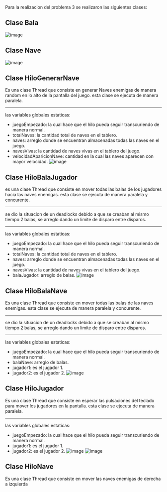 Para la realizacion del problema 3 se realizaron las siguientes clases:

## Clase Bala                       
![image](https://user-images.githubusercontent.com/69942635/113466692-f1a28880-93fa-11eb-8437-d48eb67d1d47.png)

## Clase Nave                                  
![image](https://user-images.githubusercontent.com/69942635/113466795-b18fd580-93fb-11eb-8461-d456374d2529.png)

## Clase HiloGenerarNave
Es una clase Thread que consiste en generar Naves enemigas de manera random en lo alto de la pantalla del juego. esta clase se ejecuta de manera paralela.    
***
las variables globales estaticas:
* juegoEmpezado: la cual hace que el hilo pueda seguir transcuriendo de manera normal.
* totalNaves: la cantidad total de naves en el tablero.
* naves: arreglo donde se encuentran almacenadas todas las naves en el juego.
* navesVivas: la cantidad de naves vivas en el tablero del juego.
* velocidadAparicionNave: cantidad en la cual las naves aparecen con mayor velocidad.
![image](https://user-images.githubusercontent.com/69942635/113467019-84dcbd80-93fd-11eb-83d3-3c11bf0bf641.png)
## Clase HiloBalaJugador
es una clase Thread que consiste en mover todas las balas de los jugadores hacia las naves enemigas. esta clase se ejecuta de manera paralela y concurente.
***
se dio la situacion de un deadlocks debido a que se creaban al mismo tiempo 2 balas, se arreglo dando un limite de disparo entre disparos.
***
las variables globales estaticas:
* juegoEmpezado: la cual hace que el hilo pueda seguir transcuriendo de manera normal.
* totalNaves: la cantidad total de naves en el tablero.
* naves: arreglo donde se encuentran almacenadas todas las naves en el juego.
* navesVivas: la cantidad de naves vivas en el tablero del juego.
* balaJugador: arreglo de balas.
![image](https://user-images.githubusercontent.com/69942635/113467744-409fec00-9402-11eb-8ce4-a11114c4e97f.png)
## Clase HiloBalaNave
Es una clase Thread que consiste en mover todas las balas de las naves enemigas. esta clase se ejecuta de manera paralela y concurente.   
***
se dio la situacion de un deadlocks debido a que se creaban al mismo tiempo 2 balas, se arreglo dando un limite de disparo entre disparos.
***
las variables globales estaticas:
* juegoEmpezado: la cual hace que el hilo pueda seguir transcuriendo de manera normal.
* balaNave: arreglo de balas.
* jugador1: es el jugador 1.
* jugador2: es el jugador 2.
![image](https://user-images.githubusercontent.com/69942635/113468866-3122a200-9406-11eb-9819-a5a7bbdbcafc.png)
## Clase HiloJugador
Es una clase Thread que consiste en esperar las pulsaciones del teclado para mover los jugadores en la pantalla. esta clase se ejecuta de manera paralela.
***
las variables globales estaticas:
* juegoEmpezado: la cual hace que el hilo pueda seguir transcuriendo de manera normal.
* jugador1: es el jugador 1.
* jugador2: es el jugador 2.
![image](https://user-images.githubusercontent.com/69942635/113469146-895aa380-9408-11eb-9b83-50cd308462ce.png)
![image](https://user-images.githubusercontent.com/69942635/113469162-af804380-9408-11eb-80e5-74a5f173d82e.png)
## Clase HiloNave
Es una clase Thread que consiste en mover las naves enemigas de derecha a izquierda

